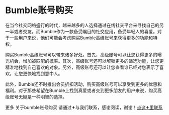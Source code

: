 # Bumble账号购买

在当今社交网络盛行的时代，越来越多的人选择通过在线社交平台来寻找自己的另一半或者交友。而Bumble作为一款备受瞩目的社交应用，备受年轻人的喜爱。对于一些用户来说，他们可能会考虑购买Bumble高级账号来获得更多的功能和特权。

购买Bumble高级账号可以带来诸多好处。首先，高级账号可以让您获得更多的曝光机会，增加被匹配的概率。其次，高级账号还可以解锁更多的筛选功能，让您更精准地找到自己喜欢的对象。另外，高级账号还可以让您查看谁已经对您表示了喜欢，让您更快地找到意中人。

此外，Bumble还不时推出会员折扣活动，购买高级账号可以享受到更多的优惠和福利。对于那些希望在Bumble上找到真爱或者交到更多朋友的用户来说，购买高级账号无疑是一种明智的选择。

更多 关于bumble账号购买 请通过✈与我们联系，感谢阅读，谢谢！[点这✈里联系](https://1.k02.cc)